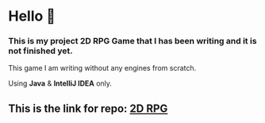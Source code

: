 # Hello 👋
### This is my project <strong>2D RPG Game</strong> that I has been writing and it is not finished yet.

<p>This game I am writing without any engines from scratch.</p>
<p>Using <strong>Java</strong> & <strong>IntelliJ IDEA</strong> only.</p>

This is the link for repo: [2D RPG](https://github.com/Runador/Game2d/tree/main)
---

